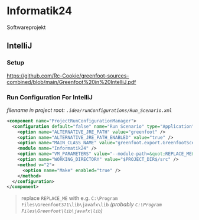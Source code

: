 # Informatik24
Softwareprojekt


## IntelliJ

### Setup
https://github.com/Rc-Cookie/greenfoot-sources-combined/blob/main/Greenfoot%20in%20IntelliJ.pdf


### Run Configuration For IntelliJ
*filename in project root: `.idea/runConfigurations/Run_Scenario.xml`*
```xml
<component name="ProjectRunConfigurationManager">
  <configuration default="false" name="Run Scenario" type="Application" factoryName="Application">
    <option name="ALTERNATIVE_JRE_PATH" value="greenfoot" />
    <option name="ALTERNATIVE_JRE_PATH_ENABLED" value="true" />
    <option name="MAIN_CLASS_NAME" value="greenfoot.export.GreenfootScenarioApplication" />
    <module name="Informatik24" />
    <option name="VM_PARAMETERS" value="--module-path=&quot;REPLACE_ME&quot; --add-modules=javafx.controls,javafx.fxml" />
    <option name="WORKING_DIRECTORY" value="$PROJECT_DIR$/src" />
    <method v="2">
      <option name="Make" enabled="true" />
    </method>
  </configuration>
</component>
```
> replace `REPLACE_ME` with e.g. `C:\Program Files\Greenfoot371\lib\javafx\lib` *(probably `C:\Program Files\Greenfoot\lib\javafx\lib`)*
